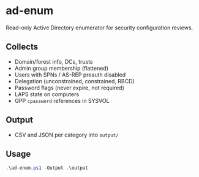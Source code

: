 # ad-enum
Read-only Active Directory enumerator for security configuration reviews.

## Collects
- Domain/forest info, DCs, trusts
- Admin group membership (flattened)
- Users with SPNs / AS-REP preauth disabled
- Delegation (unconstrained, constrained, RBCD)
- Password flags (never expire, not required)
- LAPS state on computers
- GPP `cpassword` references in SYSVOL

## Output
- CSV and JSON per category into `output/`

## Usage
```powershell
.\ad-enum.ps1 -Output .\output
